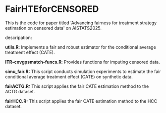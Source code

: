 # FairHTEforCENSORED
This is the code for paper titled 'Advancing fairness for treatment strategy estimation on censored data' on AISTATS2025.

descripation:

**utils.R**: Implements a fair and robust estimator for the conditional average treatment effect (CATE).

**ITR-covgpsmatch-funcs.R**: Provides functions for imputing censored data.

**simu_fair.R:** This script conducts simulation experiments to estimate the fair conditional average treatment effect (CATE) on synthetic data.

 **fairACTG.R:** This script applies the fair CATE estimation method to the ACTG dataset.
 
**fairHCC.R:** This script applies the fair CATE estimation method to the HCC dataset.
